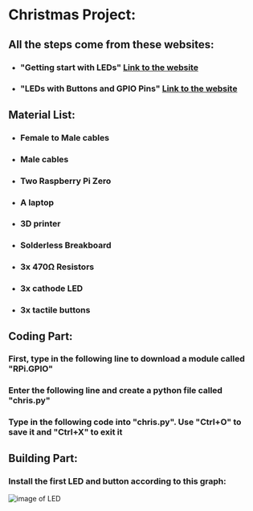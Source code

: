 # Christmas Project:
## All the steps come from these websites:
  * ### "Getting start with LEDs" [Link to the website](https://magpi.raspberrypi.org/articles/getting-started-with-electronics-leds-and-switches-using-raspberry-pi)
  * ### "LEDs with Buttons and GPIO Pins" [Link to the website](https://www.youtube.com/watch?v=9X5z2lxe8Vs)
## Material List:
  * ### Female to Male cables
  * ### Male cables
  * ### Two Raspberry Pi Zero
  * ### A laptop
  * ### 3D printer
  * ### Solderless Breakboard
  * ### 3x 470Ω Resistors
  * ### 3x cathode LED
  * ### 3x tactile buttons
 
 ## Coding Part:
 ### First, type in the following line to download a module called "RPi.GPIO"
 ### Enter the following line and create a python file called "chris.py"
 ### Type in the following code into "chris.py". Use "Ctrl+O" to save it and "Ctrl+X" to exit it
 
 ## Building Part:
 ### Install the first LED and button according to this graph:
 ![image of LED](https://images.ctfassets.net/tvfg2m04ppj4/2PaOuWywUIcEgRLNHdUJPT/aa91b6fd88a51eabd74e0458a8e672fe/cheerlights_wiring.jpg?w=800)
